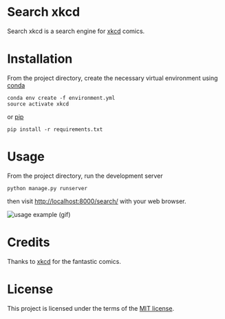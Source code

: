 # Search xkcd

Search xkcd is a search engine for [xkcd] comics.

# Installation

From the project directory, create the necessary virtual environment using [conda]

```
conda env create -f environment.yml
source activate xkcd
```

or [pip]

```
pip install -r requirements.txt
```

# Usage

From the project directory, run the development server

```
python manage.py runserver
```

then visit [http://localhost:8000/search/](http://localhost:8000/search/) with your web browser.

![usage example (gif)][usage gif]

# Credits

Thanks to [xkcd] for the fantastic comics.

# License
This project is licensed under the terms of the [MIT license].

[pip]:
https://pip.pypa.io/en/stable/
[conda]:
http://conda.pydata.org/docs/index.html
[xkcd]:
http://xkcd.com/
[MIT license]:
http://choosealicense.com/licenses/mit/
[usage gif]:
https://cloud.githubusercontent.com/assets/8411317/21945306/62b4e1ec-d98f-11e6-884c-fa27442f953f.gif
